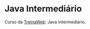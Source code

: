 ﻿

# [](https://github.com/ValchanOficial/java-basic)Java Intermediário

Curso da [TreinaWeb](https://www.treinaweb.com.br/): Java Intermediário.

